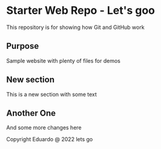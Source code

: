 # Starter Web Repo - Let's goo

This repository is for showing how Git and GitHub work

## Purpose

Sample website with plenty of files for demos

## New section
This is a new section with some text

## Another One
And some more changes here

Copyright Eduardo @ 2022 lets go
